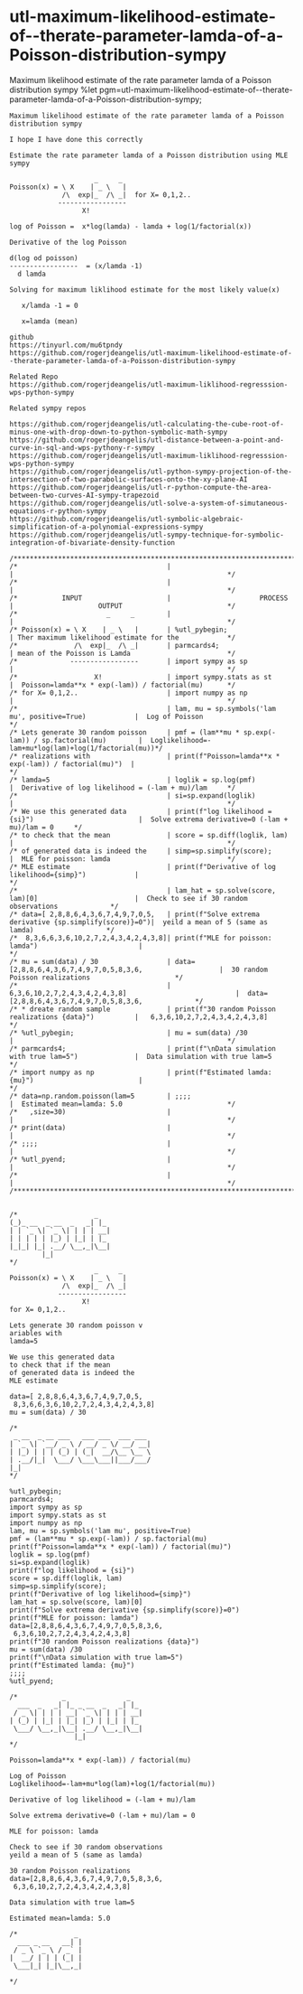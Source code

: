 # utl-maximum-likelihood-estimate-of--therate-parameter-lamda-of-a-Poisson-distribution-sympy
Maximum likelihood estimate of the rate parameter lamda of a Poisson distribution sympy 
    %let pgm=utl-maximum-likelihood-estimate-of--therate-parameter-lamda-of-a-Poisson-distribution-sympy;

    Maximum likelihood estimate of the rate parameter lamda of a Poisson distribution sympy

    I hope I have done this correctly

    Estimate the rate parameter lamda of a Poisson distribution using MLE sympy

                         _     _
    Poisson(x) = \ X    | _ \   |
                 /\  exp|_  /\ _|  for X= 0,1,2..
                -----------------
                      X!

    log of Poisson =  x*log(lamda) - lamda + log(1/factorial(x))

    Derivative of the log Poisson

    d(log od poisson)
    -----------------  = (x/lamda -1)
      d lamda

    Solving for maximum liklihood estimate for the most likely value(x)

       x/lamda -1 = 0

       x=lamda (mean)

    github
    https://tinyurl.com/mu6tpndy
    https://github.com/rogerjdeangelis/utl-maximum-likelihood-estimate-of--therate-parameter-lamda-of-a-Poisson-distribution-sympy

    Related Repo
    https://github.com/rogerjdeangelis/utl-maximum-liklihood-regresssion-wps-python-sympy

    Related sympy repos

    https://github.com/rogerjdeangelis/utl-calculating-the-cube-root-of-minus-one-with-drop-down-to-python-symbolic-math-sympy
    https://github.com/rogerjdeangelis/utl-distance-between-a-point-and-curve-in-sql-and-wps-pythony-r-sympy
    https://github.com/rogerjdeangelis/utl-maximum-liklihood-regresssion-wps-python-sympy
    https://github.com/rogerjdeangelis/utl-python-sympy-projection-of-the-intersection-of-two-parabolic-surfaces-onto-the-xy-plane-AI
    https://github.com/rogerjdeangelis/utl-r-python-compute-the-area-between-two-curves-AI-sympy-trapezoid
    https://github.com/rogerjdeangelis/utl-solve-a-system-of-simutaneous-equations-r-python-sympy
    https://github.com/rogerjdeangelis/utl-symbolic-algebraic-simplification-of-a-polynomial-expressions-sympy
    https://github.com/rogerjdeangelis/utl-sympy-technique-for-symbolic-integration-of-bivariate-density-function

    /********************************************************************************************************************************************************/
    /*                                     |                                                          |                                                     */
    /*                                     |                                                          |                                                     */
    /*           INPUT                     |                      PROCESS                             |                     OUTPUT                          */
    /*                      _     _        |                                                          |                                                     */
    /* Poisson(x) = \ X    | _ \   |       | %utl_pybegin;                                            | Ther maximum likelihood estimate for the            */
    /*              /\  exp|_  /\ _|       | parmcards4;                                              | mean of the Poisson is Lamda                        */
    /*             -----------------       | import sympy as sp                                       |                                                     */
    /*                   X!                | import sympy.stats as st                                 |  Poisson=lamda**x * exp(-lam)) / factorial(mu)      */
    /* for X= 0,1,2..                      | import numpy as np                                       |                                                     */
    /*                                     | lam, mu = sp.symbols('lam mu', positive=True)            |  Log of Poisson                                     */
    /* Lets generate 30 random poisson     | pmf = (lam**mu * sp.exp(-lam)) / sp.factorial(mu)        |  Loglikelihood=-lam+mu*log(lam)+log(1/factorial(mu))*/
    /* realizations with                   | print(f"Poisson=lamda**x * exp(-lam)) / factorial(mu)")  |                                                     */
    /* lamda=5                             | loglik = sp.log(pmf)                                     |  Derivative of log likelihood = (-lam + mu)/lam     */
    /*                                     | si=sp.expand(loglik)                                     |                                                     */
    /* We use this generated data          | print(f"log likelihood = {si}")                          |  Solve extrema derivative=0 (-lam + mu)/lam = 0     */
    /* to check that the mean              | score = sp.diff(loglik, lam)                             |                                                     */
    /* of generated data is indeed the     | simp=sp.simplify(score);                                 |  MLE for poisson: lamda                             */
    /* MLE estimate                        | print(f"Derivative of log likelihood={simp}")            |                                                     */
    /*                                     | lam_hat = sp.solve(score, lam)[0]                        |  Check to see if 30 random observations             */
    /* data=[ 2,8,8,6,4,3,6,7,4,9,7,0,5,   | print(f"Solve extrema derivative {sp.simplify(score)}=0")|  yeild a mean of 5 (same as lamda)                  */
    /*  8,3,6,6,3,6,10,2,7,2,4,3,4,2,4,3,8]| print(f"MLE for poisson: lamda")                         |                                                     */
    /* mu = sum(data) / 30                 | data=[2,8,8,6,4,3,6,7,4,9,7,0,5,8,3,6,                   |  30 random Poisson realizations                     */
    /*                                     |  6,3,6,10,2,7,2,4,3,4,2,4,3,8]                           |  data=[2,8,8,6,4,3,6,7,4,9,7,0,5,8,3,6,             */
    /* * dreate random sample              | print(f"30 random Poisson realizations {data}")          |   6,3,6,10,2,7,2,4,3,4,2,4,3,8]                     */
    /* %utl_pybegin;                       | mu = sum(data) /30                                       |                                                     */
    /* parmcards4;                         | print(f"\nData simulation with true lam=5")              |  Data simulation with true lam=5                    */
    /* import numpy as np                  | print(f"Estimated lamda: {mu}")                          |                                                     */
    /* data=np.random.poisson(lam=5        | ;;;;                                                     |  Estimated mean=lamda: 5.0                          */
    /*   ,size=30)                         |                                                          |                                                     */
    /* print(data)                         |                                                          |                                                     */
    /* ;;;;                                |                                                          |                                                     */
    /* %utl_pyend;                         |                                                          |                                                     */
    /*                                     |                                                          |                                                     */
    /********************************************************************************************************************************************************/


    /*                   _
    (_)_ __  _ __  _   _| |_
    | | `_ \| `_ \| | | | __|
    | | | | | |_) | |_| | |_
    |_|_| |_| .__/ \__,_|\__|
            |_|
    */
                         _     _
    Poisson(x) = \ X    | _ \   |
                 /\  exp|_  /\ _|
                -----------------
                      X!
    for X= 0,1,2..

    Lets generate 30 random poisson v
    ariables with
    lamda=5

    We use this generated data
    to check that if the mean
    of generated data is indeed the
    MLE estimate

    data=[ 2,8,8,6,4,3,6,7,4,9,7,0,5,
     8,3,6,6,3,6,10,2,7,2,4,3,4,2,4,3,8]
    mu = sum(data) / 30

    /*
     _ __  _ __ ___   ___ ___  ___ ___
    | `_ \| `__/ _ \ / __/ _ \/ __/ __|
    | |_) | | | (_) | (_|  __/\__ \__ \
    | .__/|_|  \___/ \___\___||___/___/
    |_|
    */

    %utl_pybegin;
    parmcards4;
    import sympy as sp
    import sympy.stats as st
    import numpy as np
    lam, mu = sp.symbols('lam mu', positive=True)
    pmf = (lam**mu * sp.exp(-lam)) / sp.factorial(mu)
    print(f"Poisson=lamda**x * exp(-lam)) / factorial(mu)")
    loglik = sp.log(pmf)
    si=sp.expand(loglik)
    print(f"log likelihood = {si}")
    score = sp.diff(loglik, lam)
    simp=sp.simplify(score);
    print(f"Derivative of log likelihood={simp}")
    lam_hat = sp.solve(score, lam)[0]
    print(f"Solve extrema derivative {sp.simplify(score)}=0")
    print(f"MLE for poisson: lamda")
    data=[2,8,8,6,4,3,6,7,4,9,7,0,5,8,3,6,
     6,3,6,10,2,7,2,4,3,4,2,4,3,8]
    print(f"30 random Poisson realizations {data}")
    mu = sum(data) /30
    print(f"\nData simulation with true lam=5")
    print(f"Estimated lamda: {mu}")
    ;;;;
    %utl_pyend;

    /*           _               _
      ___  _   _| |_ _ __  _   _| |_
     / _ \| | | | __| `_ \| | | | __|
    | (_) | |_| | |_| |_) | |_| | |_
     \___/ \__,_|\__| .__/ \__,_|\__|
                    |_|
    */

    Poisson=lamda**x * exp(-lam)) / factorial(mu)

    Log of Poisson
    Loglikelihood=-lam+mu*log(lam)+log(1/factorial(mu))

    Derivative of log likelihood = (-lam + mu)/lam

    Solve extrema derivative=0 (-lam + mu)/lam = 0

    MLE for poisson: lamda

    Check to see if 30 random observations
    yeild a mean of 5 (same as lamda)

    30 random Poisson realizations
    data=[2,8,8,6,4,3,6,7,4,9,7,0,5,8,3,6,
     6,3,6,10,2,7,2,4,3,4,2,4,3,8]

    Data simulation with true lam=5

    Estimated mean=lamda: 5.0

    /*              _
      ___ _ __   __| |
     / _ \ `_ \ / _` |
    |  __/ | | | (_| |
     \___|_| |_|\__,_|

    */
